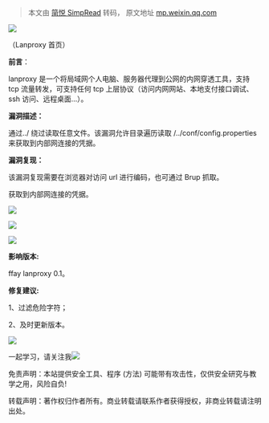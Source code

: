 > 本文由 [简悦 SimpRead](http://ksria.com/simpread/) 转码， 原文地址 [mp.weixin.qq.com](https://mp.weixin.qq.com/s/t8Nn3Nb4-cXh-2IfCA6mzw)

![](https://mmbiz.qpic.cn/sz_mmbiz_png/zg4ibGYrEa24c6FOVicaSw7r8mm6OribNjggGvCmjNCZST4jpydQD0IhA2X9xXd5MXh7ZC3TeXz1yzS9LM7LXMYUQ/640?wx_fmt=png)

（Lanproxy 首页）

**前言**：

lanproxy 是一个将局域网个人电脑、服务器代理到公网的内网穿透工具，支持 tcp 流量转发，可支持任何 tcp 上层协议（访问内网网站、本地支付接口调试、ssh 访问、远程桌面...）。

**漏洞描述：**

通过../ 绕过读取任意文件。该漏洞允许目录遍历读取 /../conf/config.properties 来获取到内部网连接的凭据。

**漏洞复现：**

该漏洞复现需要在浏览器对访问 url 进行编码，也可通过 Brup 抓取。

获取到内部网连接的凭据。

![](https://mmbiz.qpic.cn/sz_mmbiz_png/zg4ibGYrEa24c6FOVicaSw7r8mm6OribNjgJia0kztyRawQ3wibSMJz92ibPyDDhRbP63N3M30pOQ4HHFor61opeTbQQ/640?wx_fmt=png)

![](https://mmbiz.qpic.cn/sz_mmbiz_png/zg4ibGYrEa24c6FOVicaSw7r8mm6OribNjgxribQibKeIsXkJVreZ6opOOK0x4zIJ99OicbhwCZmHiazsQkOKGcibR5X7w/640?wx_fmt=png)

![](https://mmbiz.qpic.cn/sz_mmbiz_png/zg4ibGYrEa24c6FOVicaSw7r8mm6OribNjgP72qe3yGBkU58hvvtIU1Pbsw8TSyvoib1sZuxJJspKaUykF7YAlDY6g/640?wx_fmt=png)

**影响版本:**

ffay lanproxy 0.1。

**修复建议:**

1、过滤危险字符；

2、及时更新版本。

![](https://mmbiz.qpic.cn/sz_mmbiz_jpg/zg4ibGYrEa260lZABWwEo49lodRtpGIOoYYt5Ojm4Y1sdMD4ez7rL55g1IW3icCTOia91YicOrh1sjuOB5TiaUibCiaiaA/640?wx_fmt=jpeg)

一起学习，请关注我![](https://mmbiz.qpic.cn/sz_mmbiz_png/zg4ibGYrEa24an9TvS6grA3sWoTRYSQr4hZQYrCwcz8gD1evatvHgAquT3YhfNMxgqib63eQ1mRnQVjQA6W9icxFg/640?wx_fmt=png)

免责声明：本站提供安全工具、程序 (方法) 可能带有攻击性，仅供安全研究与教学之用，风险自负!

转载声明：著作权归作者所有。商业转载请联系作者获得授权，非商业转载请注明出处。